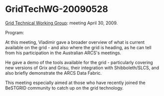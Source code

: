 # GridTechWG-20090528

[Grid Technical Working Group](grid-technical-working-group.md): meeting April 30, 2009.

Program:

At this meeting, Vladimir gave a broader overview of what is current available on the grid - and also where the grid is heading, as he can tell from his participation in the Australian ARCS's meetings.

He gave a demo of the tools available for the grid - particularly covering new versions of Grix and Grisu, their integration with Shibboleth/SLCS, and also briefly demonstrate the ARCS Data Fabric.

This meeting especially aimed at those who have recently joined the BeSTGRID community to catch up on the grid technology.
